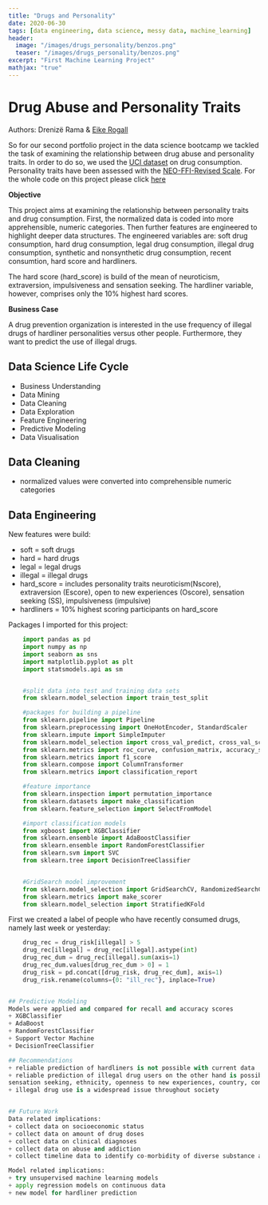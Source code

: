 ```yaml
---
title: "Drugs and Personality"
date: 2020-06-30
tags: [data engineering, data science, messy data, machine_learning]
header:
  image: "/images/drugs_personality/benzos.png"
  teaser: "/images/drugs_personality/benzos.png"
excerpt: "First Machine Learning Project"
mathjax: "true"
---
```


# Drug Abuse and Personality Traits
Authors: Drenizë Rama & [Eike Rogall](https://rogall-e.github.io/)

So for our second portfolio project in the data science bootcamp we tackled the task of examining the relationship between drug abuse and personality traits. 
In order to do so, we used the [UCI dataset](https://archive.ics.uci.edu/ml/datasets/Drug+consumption+%28quantified%29) on drug consumption. Personality traits have been assessed with the [NEO-FFI-Revised Scale](https://arxiv.org/abs/1506.06297). 
For the whole code on this project please click [here](https://github.com/drenize/drug_abuse_and_personality/blob/master/Drug_Risk_Project.ipynb) <br>


**Objective**

This project aims at examining the relationship between personality traits and drug consumption.
First, the normalized data is coded into more apprehensible, numeric categories. 
Then further features are engineered to highlight deeper data structures. The engineered variables are: soft drug consumption, hard drug consumption, legal drug consumption, illegal drug consumption, synthetic and nonsynthetic drug consumption, recent consumtion, hard score and hardliners.

The hard score (hard_score) is build of the mean of neuroticism, extraversion, impulsiveness and sensation seeking. The hardliner variable, however, comprises only the 10% highest hard scores. 

**Business Case**

A drug prevention organization is interested in the use frequency of illegal drugs of hardliner personalities versus other people. Furthermore, they want to predict the use of illegal drugs.


## Data Science Life Cycle
- Business Understanding
- Data Mining
- Data Cleaning
- Data Exploration
- Feature Engineering
- Predictive Modeling
- Data Visualisation

## Data Cleaning
- normalized values were converted into comprehensible numeric categories

## Data Engineering
New features were build: 
+ soft = soft drugs
+ hard = hard drugs
+ legal = legal drugs
+ illegal = illegal drugs
+ hard_score = includes personality traits neuroticism(Nscore), extraversion (Escore), open to new experiences (Oscore), sensation seeking (SS), impulsiveness (impulsive)
+ hardliners = 10% highest scoring participants on hard_score


Packages I imported for this project: 

```python
    import pandas as pd
    import numpy as np
    import seaborn as sns
    import matplotlib.pyplot as plt
    import statsmodels.api as sm


    #split data into test and training data sets
    from sklearn.model_selection import train_test_split

    #packages for building a pipeline
    from sklearn.pipeline import Pipeline
    from sklearn.preprocessing import OneHotEncoder, StandardScaler
    from sklearn.impute import SimpleImputer
    from sklearn.model_selection import cross_val_predict, cross_val_score, cross_validate
    from sklearn.metrics import roc_curve, confusion_matrix, accuracy_score, recall_score, precision_score
    from sklearn.metrics import f1_score
    from sklearn.compose import ColumnTransformer
    from sklearn.metrics import classification_report 

    #feature importance
    from sklearn.inspection import permutation_importance
    from sklearn.datasets import make_classification
    from sklearn.feature_selection import SelectFromModel

    #import classification models
    from xgboost import XGBClassifier
    from sklearn.ensemble import AdaBoostClassifier
    from sklearn.ensemble import RandomForestClassifier
    from sklearn.svm import SVC
    from sklearn.tree import DecisionTreeClassifier


    #GridSearch model improvement
    from sklearn.model_selection import GridSearchCV, RandomizedSearchCV
    from sklearn.metrics import make_scorer
    from sklearn.model_selection import StratifiedKFold
```

First we created a label of people who have recently consumed drugs, namely last week or yesterday:
```python
    drug_rec = drug_risk[illegal] > 5
    drug_rec[illegal] = drug_rec[illegal].astype(int)
    drug_rec_dum = drug_rec[illegal].sum(axis=1)
    drug_rec_dum.values[drug_rec_dum > 0] = 1
    drug_risk = pd.concat([drug_risk, drug_rec_dum], axis=1)
    drug_risk.rename(columns={0: "ill_rec"}, inplace=True)


## Predictive Modeling
Models were applied and compared for recall and accuracy scores
+ XGBClassifier
+ AdaBoost
+ RandomForestClassifier
+ Support Vector Machine
+ DecisionTreeClassifier

## Recommendations
+ reliable prediction of hardliners is not possible with current data
+ reliable prediction of illegal drug users on the other hand is possible based on: 
sensation seeking, ethnicity, openness to new experiences, country, conscientiousness,  age
+ illegal drug use is a widespread issue throughout society


## Future Work
Data related implications:
+ collect data on socioeconomic status
+ collect data on amount of drug doses
+ collect data on clinical diagnoses
+ collect data on abuse and addiction
+ collect timeline data to identify co-morbidity of diverse substance abuse or/and addiction

Model related implications: 
+ try unsupervised machine learning models 
+ apply regression models on continuous data
+ new model for hardliner prediction

